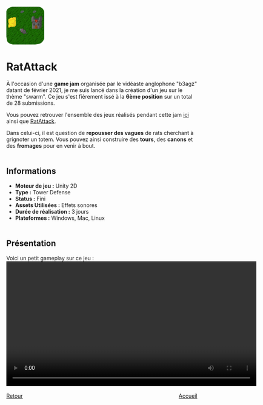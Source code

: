 <a href="https://mcdown.itch.io/ratattack"> <img src="./Images/RatAttackLogo.PNG" alt="RatAttack Logo" width="100" height="100"></a>

# RatAttack

  À l'occasion d'une **game jam** organisée par le vidéaste anglophone "b3agz" datant de février 2021, je me suis lancé dans la création d'un jeu sur le thème "swarm". Ce jeu s'est fièrement issé à la **6ème position** sur un total de 28 submissions.
  
  Vous pouvez retrouver l'ensemble des jeux réalisés pendant cette jam [ici](https://itch.io/jam/b3agz-jam/results) ainsi que [RatAttack](https://mcdown.itch.io/ratattack).
  
  Dans celui-ci, il est question de **repousser des vagues** de rats cherchant à grignoter un totem. Vous pouvez ainsi construire des **tours**, des **canons** et des **fromages** pour en venir à bout.
<br><br>

## Informations
- **Moteur de jeu :** Unity 2D
- **Type :** Tower Defense
- **Status :** Fini
- **Assets Utilisées :** Effets sonores
- **Durée de réalisation :** 3 jours
- **Plateformes :** Windows, Mac, Linux
<br><br>

## Présentation
  Voici un petit gameplay sur ce jeu :
  <video width="660" controls>
  <source src="./Videos/RatAttack_Gameplay.mp4" type="video/mp4">
  Votre navigateur ne supporte pas la lecture de vidéos HTML5.
  </video>
<br>

<div style="display: flex; justify-content: space-between;">
    <div><a href="./soulinthecastle.html">Retour</a></div>
    <div><a href="./index.html">Accueil</a></div>
</div>
